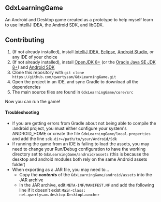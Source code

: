 ## GdxLearningGame
An Android and Desktop game created as a prototype to help myself learn to use IntelliJ IDEA, the Android SDK, and libGDX.

## Contributing

1. (If not already installed), install [IntelliJ IDEA](https://www.jetbrains.com/idea/download), [Eclipse](https://www.eclipse.org/downloads/), [Android Studio](https://developer.android.com/studio), or any IDE of your choice 
3. (If not already installed), install [OpenJDK 8+](https://openjdk.java.net/install/) (or the [Oracle Java SE JDK 8+](https://www.oracle.com/technetwork/java/javase/downloads/jdk8-downloads-2133151.html)) and [Android SDK](https://developer.android.com/studio/releases/sdk-tools)
4. Clone this repository with `git clone https://github.com/qwertysam/GdxLearningGame.git`
5. Open the project in an IDE, and sync Gradle to download all the dependencies
5. The main source files are found in `GdxLearningGame/core/src`

Now you can run the game!

#### Troubleshooting
- If you are getting errors from Gradle about not being able to compile the :android project, you must either configure your system's ANDROID_HOME or create the file `GdxLearningGame/local.properties` and add the line `sdk.dir=/path/to/your/Android/Sdk`
- If running the game from an IDE is failing to load the assets, you may need to change your Run/Debug configuration to have the working directory set to `GdxLearningGame/android/assets` (this is because the desktop and android modules both rely on the same Android assets folder)
- When exporting as a JAR file, you may need to...
  - Copy the ***contents*** of the `GdxLearningGame/android/assets` into the JAR archive
  - In the JAR archive, edit `META-INF/MANIFEST.MF` and add the following line if it doesn't exist `Main-Class: net.qwertysam.desktop.DesktopLauncher`
